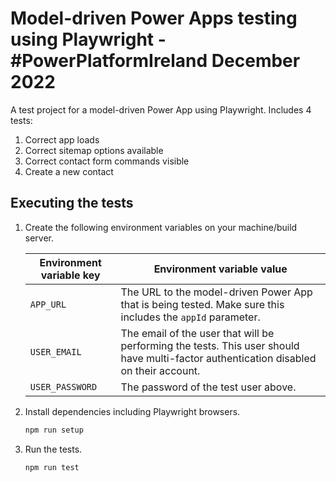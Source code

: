# Model-driven Power Apps testing using Playwright - #PowerPlatformIreland December 2022

A test project for a model-driven Power App using Playwright. Includes 4 tests:

1. Correct app loads
2. Correct sitemap options available
3. Correct contact form commands visible
4. Create a new contact

## Executing the tests

1. Create the following environment variables on your machine/build server.

    | Environment variable key | Environment variable value |
    | ---------- | ---------- |
    | `APP_URL` | The URL to the model-driven Power App that is being tested. Make sure this includes the `appId` parameter. |
    | `USER_EMAIL` | The email of the user that will be performing the tests. This user should have multi-factor authentication disabled on their account. |
    | `USER_PASSWORD` | The password of the test user above. |

2. Install dependencies including Playwright browsers.

    ```cmd
    npm run setup
    ```

3. Run the tests.

    ```cmd
    npm run test
    ```

